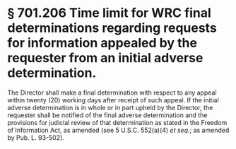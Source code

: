 # § 701.206   Time limit for WRC final determinations regarding requests for information appealed by the requester from an initial adverse determination.

The Director shall make a final determination with respect to any appeal within twenty (20) working days after receipt of such appeal. If the initial adverse determination is in whole or in part upheld by the Director, the requester shall be notified of the final adverse determination and the provisions for judicial review of that determination as stated in the Freedom of Information Act, as amended (see 5 U.S.C. 552(a)(4) *et seq.*; as amended by Pub. L. 93-502). 




